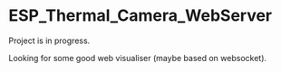 # ESP_Thermal_Camera_WebServer

Project is in progress.

Looking for some good web visualiser (maybe based on websocket).
